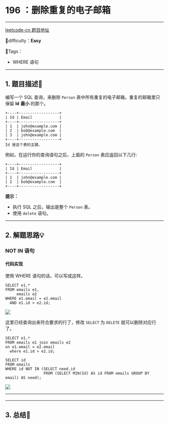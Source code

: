 # 196 ：删除重复的电子邮箱

---

[leetcode-cn 题目地址](https://leetcode-cn.com/problems/delete-duplicate-emails/)

📗difficulty：**Easy**	

🎯Tags：

+ WHERE 语句
---

## 1. 题目描述📃

编写一个 SQL 查询，来删除 `Person` 表中所有重复的电子邮箱，重复的邮箱里只保留 **Id** **最小** 的那个。

```mysql
+----+------------------+
| Id | Email            |
+----+------------------+
| 1  | john@example.com |
| 2  | bob@example.com  |
| 3  | john@example.com |
+----+------------------+
Id 是这个表的主键。
```

例如，在运行你的查询语句之后，上面的 `Person` 表应返回以下几行:

```mysql
+----+------------------+
| Id | Email            |
+----+------------------+
| 1  | john@example.com |
| 2  | bob@example.com  |
+----+------------------+
```

**提示：**

+ 执行 SQL 之后，输出是整个 `Person` 表。
+ 使用 `delete` 语句。



---

## 2. 解题思路💡

### NOT IN 语句

#### 代码实现

使用 WHERE 语句的话，可以写成这样。

```mysql
SELECT e1.*
FROM emails e1,
     emails e2
WHERE e1.email = e2.email
  AND e1.id > e2.id;
```

![](https://assets.ryantech.ltd/20200904160638.png)

这里已经查询出来符合要求的行了，修改 `SELECT` 为 `DELETE` 就可以删除对应行了。

```mysql
SELECT e1.*
FROM emails e1 join emails e2
on e1.email = e2.email
  where e1.id > e2.id;
```

```mysql
SELECT id
FROM emails
WHERE id NOT IN (SELECT need.id
                 FROM (SELECT MIN(Id) AS id FROM emails GROUP BY email) AS need);
```

![](https://assets.ryantech.ltd/20200904163239.png)



---

#### 

---

## 3. 总结🎯
